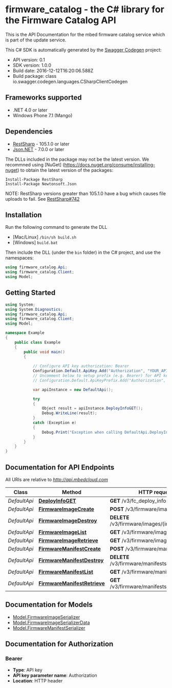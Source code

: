 # firmware_catalog - the C# library for the Firmware Catalog API

This is the API Documentation for the mbed firmware catalog service which is part of the update service.

This C# SDK is automatically generated by the [Swagger Codegen](https://github.com/swagger-api/swagger-codegen) project:

- API version: 0.1
- SDK version: 1.0.0
- Build date: 2016-12-12T16:20:06.588Z
- Build package: class io.swagger.codegen.languages.CSharpClientCodegen

## Frameworks supported
- .NET 4.0 or later
- Windows Phone 7.1 (Mango)

## Dependencies
- [RestSharp](https://www.nuget.org/packages/RestSharp) - 105.1.0 or later
- [Json.NET](https://www.nuget.org/packages/Newtonsoft.Json/) - 7.0.0 or later

The DLLs included in the package may not be the latest version. We recommned using [NuGet] (https://docs.nuget.org/consume/installing-nuget) to obtain the latest version of the packages:
```
Install-Package RestSharp
Install-Package Newtonsoft.Json
```

NOTE: RestSharp versions greater than 105.1.0 have a bug which causes file uploads to fail. See [RestSharp#742](https://github.com/restsharp/RestSharp/issues/742)

## Installation
Run the following command to generate the DLL
- [Mac/Linux] `/bin/sh build.sh`
- [Windows] `build.bat`

Then include the DLL (under the `bin` folder) in the C# project, and use the namespaces:
```csharp
using firmware_catalog.Api;
using firmware_catalog.Client;
using Model;
```

## Getting Started

```csharp
using System;
using System.Diagnostics;
using firmware_catalog.Api;
using firmware_catalog.Client;
using Model;

namespace Example
{
    public class Example
    {
        public void main()
        {
            
            // Configure API key authorization: Bearer
            Configuration.Default.ApiKey.Add("Authorization", "YOUR_API_KEY");
            // Uncomment below to setup prefix (e.g. Bearer) for API key, if needed
            // Configuration.Default.ApiKeyPrefix.Add("Authorization", "Bearer");

            var apiInstance = new DefaultApi();

            try
            {
                Object result = apiInstance.DeployInfoGET();
                Debug.WriteLine(result);
            }
            catch (Exception e)
            {
                Debug.Print("Exception when calling DefaultApi.DeployInfoGET: " + e.Message );
            }
        }
    }
}
```

<a name="documentation-for-api-endpoints"></a>
## Documentation for API Endpoints

All URIs are relative to *http://api.mbedcloud.com*

Class | Method | HTTP request | Description
------------ | ------------- | ------------- | -------------
*DefaultApi* | [**DeployInfoGET**](docs/DefaultApi.md#deployinfoget) | **GET** /v3/fc_deploy_info | 
*DefaultApi* | [**FirmwareImageCreate**](docs/DefaultApi.md#firmwareimagecreate) | **POST** /v3/firmware/images/ | 
*DefaultApi* | [**FirmwareImageDestroy**](docs/DefaultApi.md#firmwareimagedestroy) | **DELETE** /v3/firmware/images/{image_id}/ | 
*DefaultApi* | [**FirmwareImageList**](docs/DefaultApi.md#firmwareimagelist) | **GET** /v3/firmware/images/ | 
*DefaultApi* | [**FirmwareImageRetrieve**](docs/DefaultApi.md#firmwareimageretrieve) | **GET** /v3/firmware/images/{image_id}/ | 
*DefaultApi* | [**FirmwareManifestCreate**](docs/DefaultApi.md#firmwaremanifestcreate) | **POST** /v3/firmware/manifests/ | 
*DefaultApi* | [**FirmwareManifestDestroy**](docs/DefaultApi.md#firmwaremanifestdestroy) | **DELETE** /v3/firmware/manifests/{manifest_id}/ | 
*DefaultApi* | [**FirmwareManifestList**](docs/DefaultApi.md#firmwaremanifestlist) | **GET** /v3/firmware/manifests/ | 
*DefaultApi* | [**FirmwareManifestRetrieve**](docs/DefaultApi.md#firmwaremanifestretrieve) | **GET** /v3/firmware/manifests/{manifest_id}/ | 


<a name="documentation-for-models"></a>
## Documentation for Models

 - [Model.FirmwareImageSerializer](docs/FirmwareImageSerializer.md)
 - [Model.FirmwareImageSerializerData](docs/FirmwareImageSerializerData.md)
 - [Model.FirmwareManifestSerializer](docs/FirmwareManifestSerializer.md)


## Documentation for Authorization

### Bearer

- **Type**: API key
- **API key parameter name**: Authorization
- **Location**: HTTP header

